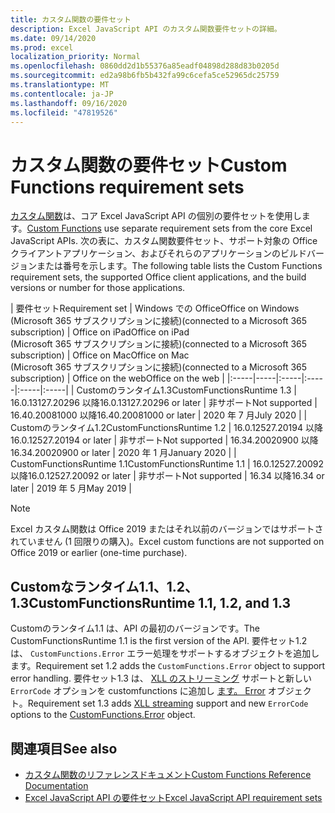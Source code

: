 ```yaml
---
title: カスタム関数の要件セット
description: Excel JavaScript API のカスタム関数要件セットの詳細。
ms.date: 09/14/2020
ms.prod: excel
localization_priority: Normal
ms.openlocfilehash: 0860dd2d1b55376a85eadf04898d288d83b0205d
ms.sourcegitcommit: ed2a98b6fb5b432fa99c6cefa5ce52965dc25759
ms.translationtype: MT
ms.contentlocale: ja-JP
ms.lasthandoff: 09/16/2020
ms.locfileid: "47819526"
---
```

# <a name="custom-functions-requirement-sets"></a><span data-ttu-id="32bea-103">カスタム関数の要件セット</span><span class="sxs-lookup"><span data-stu-id="32bea-103">Custom Functions requirement sets</span></span>

<span data-ttu-id="32bea-104">[カスタム関数](custom-functions-overview.md)は、コア Excel JavaScript API の個別の要件セットを使用します。</span><span class="sxs-lookup"><span data-stu-id="32bea-104">[Custom Functions](custom-functions-overview.md) use separate requirement sets from the core Excel JavaScript APIs.</span></span> <span data-ttu-id="32bea-105">次の表に、カスタム関数要件セット、サポート対象の Office クライアントアプリケーション、およびそれらのアプリケーションのビルドバージョンまたは番号を示します。</span><span class="sxs-lookup"><span data-stu-id="32bea-105">The following table lists the Custom Functions requirement sets, the supported Office client applications, and the build versions or number for those applications.</span></span>

|  <span data-ttu-id="32bea-106">要件セット</span><span class="sxs-lookup"><span data-stu-id="32bea-106">Requirement set</span></span>  |  <span data-ttu-id="32bea-107">Windows での Office</span><span class="sxs-lookup"><span data-stu-id="32bea-107">Office on Windows</span></span><br><span data-ttu-id="32bea-108">(Microsoft 365 サブスクリプションに接続)</span><span class="sxs-lookup"><span data-stu-id="32bea-108">(connected to a Microsoft 365 subscription)</span></span>  |  <span data-ttu-id="32bea-109">Office on iPad</span><span class="sxs-lookup"><span data-stu-id="32bea-109">Office on iPad</span></span><br><span data-ttu-id="32bea-110">(Microsoft 365 サブスクリプションに接続)</span><span class="sxs-lookup"><span data-stu-id="32bea-110">(connected to a Microsoft 365 subscription)</span></span>  |  <span data-ttu-id="32bea-111">Office on Mac</span><span class="sxs-lookup"><span data-stu-id="32bea-111">Office on Mac</span></span><br><span data-ttu-id="32bea-112">(Microsoft 365 サブスクリプションに接続)</span><span class="sxs-lookup"><span data-stu-id="32bea-112">(connected to a Microsoft 365 subscription)</span></span>  | <span data-ttu-id="32bea-113">Office on the web</span><span class="sxs-lookup"><span data-stu-id="32bea-113">Office on the web</span></span> |
|:-----|-----|:-----|:-----|:-----|:-----|
| <span data-ttu-id="32bea-114">Customのランタイム1.3</span><span class="sxs-lookup"><span data-stu-id="32bea-114">CustomFunctionsRuntime 1.3</span></span> | <span data-ttu-id="32bea-115">16.0.13127.20296 以降</span><span class="sxs-lookup"><span data-stu-id="32bea-115">16.0.13127.20296 or later</span></span> | <span data-ttu-id="32bea-116">非サポート</span><span class="sxs-lookup"><span data-stu-id="32bea-116">Not supported</span></span> | <span data-ttu-id="32bea-117">16.40.20081000 以降</span><span class="sxs-lookup"><span data-stu-id="32bea-117">16.40.20081000 or later</span></span> | <span data-ttu-id="32bea-118">2020 年 7 月</span><span class="sxs-lookup"><span data-stu-id="32bea-118">July 2020</span></span> |
| <span data-ttu-id="32bea-119">Customのランタイム1.2</span><span class="sxs-lookup"><span data-stu-id="32bea-119">CustomFunctionsRuntime 1.2</span></span> | <span data-ttu-id="32bea-120">16.0.12527.20194 以降</span><span class="sxs-lookup"><span data-stu-id="32bea-120">16.0.12527.20194 or later</span></span> | <span data-ttu-id="32bea-121">非サポート</span><span class="sxs-lookup"><span data-stu-id="32bea-121">Not supported</span></span> | <span data-ttu-id="32bea-122">16.34.20020900 以降</span><span class="sxs-lookup"><span data-stu-id="32bea-122">16.34.20020900 or later</span></span> | <span data-ttu-id="32bea-123">2020 年 1 月</span><span class="sxs-lookup"><span data-stu-id="32bea-123">January 2020</span></span> |
| <span data-ttu-id="32bea-124">CustomFunctionsRuntime 1.1</span><span class="sxs-lookup"><span data-stu-id="32bea-124">CustomFunctionsRuntime 1.1</span></span> | <span data-ttu-id="32bea-125">16.0.12527.20092 以降</span><span class="sxs-lookup"><span data-stu-id="32bea-125">16.0.12527.20092 or later</span></span> | <span data-ttu-id="32bea-126">非サポート</span><span class="sxs-lookup"><span data-stu-id="32bea-126">Not supported</span></span> | <span data-ttu-id="32bea-127">16.34 以降</span><span class="sxs-lookup"><span data-stu-id="32bea-127">16.34 or later</span></span> | <span data-ttu-id="32bea-128">2019 年 5 月</span><span class="sxs-lookup"><span data-stu-id="32bea-128">May 2019</span></span> |

> [!NOTE]
> <span data-ttu-id="32bea-129">Excel カスタム関数は Office 2019 またはそれ以前のバージョンではサポートされていません (1 回限りの購入)。</span><span class="sxs-lookup"><span data-stu-id="32bea-129">Excel custom functions are not supported on Office 2019 or earlier (one-time purchase).</span></span>

## <a name="customfunctionsruntime-11-12-and-13"></a><span data-ttu-id="32bea-130">Customなランタイム1.1、1.2、1.3</span><span class="sxs-lookup"><span data-stu-id="32bea-130">CustomFunctionsRuntime 1.1, 1.2, and 1.3</span></span>

<span data-ttu-id="32bea-131">Customのランタイム1.1 は、API の最初のバージョンです。</span><span class="sxs-lookup"><span data-stu-id="32bea-131">The CustomFunctionsRuntime 1.1 is the first version of the API.</span></span> <span data-ttu-id="32bea-132">要件セット1.2 は、 `CustomFunctions.Error` エラー処理をサポートするオブジェクトを追加します。</span><span class="sxs-lookup"><span data-stu-id="32bea-132">Requirement set 1.2 adds the `CustomFunctions.Error` object to support error handling.</span></span> <span data-ttu-id="32bea-133">要件セット1.3 は、 [XLL のストリーミング](make-custom-functions-compatible-with-xll-udf.md#custom-function-behavior-for-xll-compatible-functions) サポートと新しい `ErrorCode` オプションを customfunctions に追加し [ます。 Error](/javascript/api/custom-functions-runtime/customfunctions.error) オブジェクト。</span><span class="sxs-lookup"><span data-stu-id="32bea-133">Requirement set 1.3 adds [XLL streaming](make-custom-functions-compatible-with-xll-udf.md#custom-function-behavior-for-xll-compatible-functions) support and new `ErrorCode` options to the [CustomFunctions.Error](/javascript/api/custom-functions-runtime/customfunctions.error) object.</span></span> 

## <a name="see-also"></a><span data-ttu-id="32bea-134">関連項目</span><span class="sxs-lookup"><span data-stu-id="32bea-134">See also</span></span>

- [<span data-ttu-id="32bea-135">カスタム関数のリファレンスドキュメント</span><span class="sxs-lookup"><span data-stu-id="32bea-135">Custom Functions Reference Documentation</span></span>](/javascript/api/custom-functions-runtime)
- [<span data-ttu-id="32bea-136">Excel JavaScript API の要件セット</span><span class="sxs-lookup"><span data-stu-id="32bea-136">Excel JavaScript API requirement sets</span></span>](../reference/requirement-sets/excel-api-requirement-sets.md)

